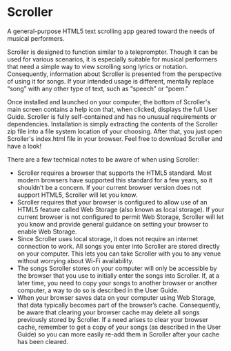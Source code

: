 # Scroller
A general-purpose HTML5 text scrolling app geared toward the needs of musical performers.

Scroller is designed to function similar to a teleprompter. Though it can be used for various scenarios, it is especially suitable for musical performers that need a simple way to view scrolling song lyrics or notation. Consequently, information about Scroller is presented from the perspective of using it for songs. If your intended usage is different, mentally replace “song” with any other type of text, such as “speech” or “poem.”

Once installed and launched on your computer, the bottom of Scroller's main screen contains a help icon that, when clicked, displays the full User Guide. Scroller is fully self-contained and has no unusual requirements or dependencies. Installation is simply extracting the contents of the Scroller zip file into a file system location of your choosing. After that, you just open Scroller's index.html file in your browser. Feel free to download Scroller and have a look!

There are a few technical notes to be aware of when using Scroller:

<ul>
<li>
Scroller requires a browser that supports the HTML5 standard. Most modern browsers have supported this standard for a few years, so it shouldn’t be a concern. If your current browser version does not support HTML5, Scroller will let you know.
</li>
<li>
Scroller requires that your browser is configured to allow use of an HTML5 feature called Web Storage (also known as local storage). If your current browser is not configured to permit Web Storage, Scroller will let you know and provide general guidance on setting your browser to enable Web Storage.
</li>
<li>
Since Scroller uses local storage, it does not require an internet connection to work. All songs you enter into Scroller are stored directly on your computer. This lets you can take Scroller with you to any venue without worrying about Wi-Fi availability.
</li>
<li>
The songs Scroller stores on your computer will only be accessible by the browser that you use to initially enter the songs into Scroller. If, at a later time, you need to copy your songs to another browser or another computer, a way to do so is described in the User Guide.
</li>
<li>
When your browser saves data on your computer using Web Storage, that data typically becomes part of the browser’s cache. Consequently, be aware that clearing your browser cache may delete all songs previously stored by Scroller. If a need arises to clear your browser cache, remember to get a copy of your songs (as described in the User Guide) so you can more easily re-add them in Scroller after your cache has been cleared.
